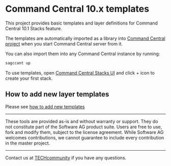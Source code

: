 # Command Central 10.x templates

This project provides basic templates and layer definitions for
Command Central 10.1 Stacks feature.

The templates are automatically imported as a library into
[Command Central project](https://github.com/SoftwareAG/sagdevops-cc-server)
when you start Command Central server from it.

You can also import them into any Command Central instance by running:

```bash
sagccant up
```

To use templates, open [Command Central Stacks UI](https://0.0.0.0:8091/cce/web/?entry=stacks#stacks:)
and click + icon to create your first stack.

## How to add new layer templates

Please see [how to add new templates](CONTRIBUTE.md)

______________________
These tools are provided as-is and without warranty or support. They do not constitute part of the Software AG product suite. Users are free to use, fork and modify them, subject to the license agreement. While Software AG welcomes contributions, we cannot guarantee to include every contribution in the master project.
_____________
Contact us at [TECHcommunity](mailto:technologycommunity@softwareag.com?subject=Github/SoftwareAG) if you have any questions.
